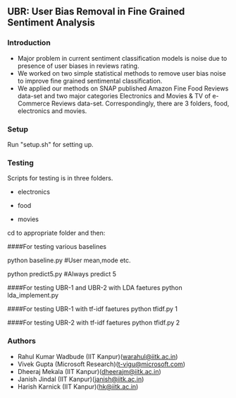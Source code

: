 ## UBR: User Bias Removal in Fine Grained Sentiment Analysis


### Introduction

* Major problem in current sentiment classification models is noise due to presence of user biases in reviews rating.
* We worked on two simple statistical methods to remove user bias noise to improve fine grained sentimental classification.
* We applied our methods on SNAP published Amazon Fine Food Reviews data-set and two major categories Electronics and Movies & TV of e-Commerce Reviews data-set. Correspondingly, there are 3 folders, food, electronics and movies.

### Setup

Run "setup.sh" for setting up.

### Testing

Scripts for testing is in three folders.

* electronics

* food

* movies

cd to appropriate folder and then:

####For testing various baselines

python baseline.py #User mean,mode etc.

python predict5.py #Always predict 5

####For testing UBR-1 and UBR-2 with LDA faetures
python lda_implement.py

####For testing UBR-1 with tf-idf faetures
python tfidf.py 1

####For testing UBR-2 with tf-idf faetures
python tfidf.py 2

### Authors

- Rahul Kumar Wadbude (IIT Kanpur)(warahul@iitk.ac.in)
- Vivek Gupta (Microsoft Research)(t-vigu@microsoft.com)
- Dheeraj Mekala (IIT Kanpur)(dheerajm@iitk.ac.in)
- Janish Jindal (IIT Kanpur)(janish@iitk.ac.in)
- Harish Karnick (IIT Kanpur)(hk@iitk.ac.in)
